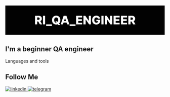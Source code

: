 [![Header](https://github.com/rafik304/rafik304/blob/main/assets/logo1.png)](https://vk.com/away.php?to=http%3A%2F%2Ft.me%2FQa_engineer_22&utf=1)

## I'm a beginner QA engineer

Languages and tools

## Follow Me

<div id="badges">
    <a href="https://www.linkedin.com/in/artsiomrusau/" target="_blank">
      <img src="https://cdn-icons-png.flaticon.com/512/2504/2504799.png" width="40" height="40" alt="linkedin" />
    </a>
    <a href="https://t.me/Qa_engineer_22" target="_blank">
      <img src="https://cdn-icons-png.flaticon.com/512/2111/2111646.png" width="40" height="40" alt="telegram" />
    </a>
  </div>
